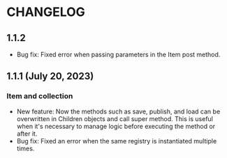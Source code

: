 # CHANGELOG

## 1.1.2 
- Bug fix: Fixed error when passing parameters in the Item post method.
## 1.1.1 (July 20, 2023)

### Item and collection
- New feature: Now the methods such as save, publish, and load can be overwritten in Children objects and call super method. This is useful when it's necessary to manage logic before executing the method or after it.
- Bug fix: Fixed an error when the same registry is instantiated multiple times.